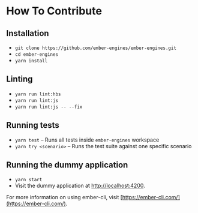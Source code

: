# How To Contribute

## Installation

* `git clone https://github.com/ember-engines/ember-engines.git`
* `cd ember-engines`
* `yarn install`

## Linting

* `yarn run lint:hbs`
* `yarn run lint:js`
* `yarn run lint:js -- --fix`

## Running tests

* `yarn test` – Runs all tests inside `ember-engines` workspace
* `yarn try <scenario>` – Runs the test suite against one specific scenario

## Running the dummy application

* `yarn start`
* Visit the dummy application at [http://localhost:4200](http://localhost:4200).

For more information on using ember-cli, visit [https://ember-cli.com/](https://ember-cli.com/).
